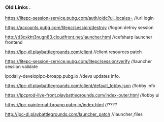 ### Old Links .

https://litepc-session-service.pubg.com/auth/oidc?ui_locales=  //url login  

https://accounts.pubg.com/litepc/session/destroy    //logon detroy session  

http://d3cxkht3nugn83.cloudfront.net/launcher.html  //cefsharp launcher frontend  

https://lpc-dl.playbattlegrounds.com/client         //client resources patch  

https://litepc-session-service.pubg.com/litepc/session/verify //launcher session validate  

lpcdaily-developlpc-broapp.pubg.io  //devs updates info.  


https://lpc-dl.playbattlegrounds.com/client/default_lobby.json //lobby info  

https://lpcprod-live-front.playbattlegrounds.com/index-outer.html //lobby ui   

https://lpc-qainternal-broapp.pubg.io/index.html //????  

http://lpc-dl.playbattlegrounds.com/launcher_patch  //launcher_files  

